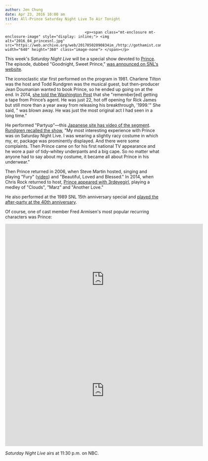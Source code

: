 ```yaml
---
author: Jen Chung
date: Apr 23, 2016 10:00 am
title: All-Prince Saturday Night Live To Air Tonight
---
```


	
										<p><span class="mt-enclosure mt-enclosure-image" style="display: inline;"> <img alt="2016_04_princesnl.jpg" src="https://web.archive.org/web/20170502090834im_/http://gothamist.com/attachments/jen/2016_04_princesnl.jpg" width="640" height="360" class="image-none"> </span></p>

<p>This week&apos;s <em>Saturday Night Live</em> will be a special show devoted to <a href="https://web.archive.org/web/20170502090834/http://gothamist.com/2016/04/22/prince_tribute_rip.php">Prince</a>. The episode, dubbed &quot;Goodnight, Sweet Prince,&quot; <a href="https://web.archive.org/web/20170502090834/http://www.nbc.com/saturday-night-live"> was announced on SNL&apos;s website</a>.</p>

<p>The iconoclastic star first performed on the program in 1981. Charlene Tilton was the host and Todd Rundgren was the musical guest, but then-producer Jean Doumanian wanted to book Prince, so he ended up going on at the end. In 2014, <a href="https://web.archive.org/web/20170502090834/https://www.washingtonpost.com/news/arts-and-entertainment/wp/2014/10/30/the-first-time-prince-could-have-saved-saturday-night-live/">she told the Washington Post</a> that she &quot;remember[ed] getting a tape from Prince&#x2019;s agent. He was just 22, hot off opening for Rick James but still more than a year away from releasing his breakthrough, &apos;1999.&apos;&quot; She said, &quot; was blown away. He was just the most original act I had seen in a long time.&quot;</p>

<p>He performed &quot;Partyup&quot;&#x2014;this <a href="https://web.archive.org/web/20170502090834/http://v.youku.com/v_show/id_XNDEzNzQwMDMy.html">Japanese site has video of the segment</a>. <a href="https://web.archive.org/web/20170502090834/http://www.theguardian.com/culture/2013/may/01/todd-rundgren-interview">Rundgren recalled the show</a>, &quot;My most interesting experience with Prince was on Saturday Night Live. I was wearing a slightly racy costume in which my, er, package was prominently displayed. And there were some complaints. Then Prince came on for his first national TV appearance and he wore a pair of tidy-whitey underpants and a big cape. So no matter what anyone had to say about my costume, it became all about Prince in his underwear.&quot;</p>

<p>Then Prince returned in 2006, when Steve Martin hosted, singing and playing &quot;Fury&quot; (<a href="https://web.archive.org/web/20170502090834/http://tvpot.daum.net/v/vbcb1xTxsTx1376oU2s96C2">video</a>) and &quot;Beautiful, Loved and Blessed.&quot; In 2014, when Chris Rock returned to host, <a href="https://web.archive.org/web/20170502090834/http://gothamist.com/2014/11/02/videos_chris_rock_prince_ebola_joke.php#photo-13">Prince appeared with 3rdeyegirl</a>, playing a medley of &quot;Clouds&quot;, &quot;Marz&quot; and &quot;Another Love.&quot; </p>

<p>He also performed at the 1989 SNL 15th anniversary special and <a href="https://web.archive.org/web/20170502090834/http://gothamist.com/2015/02/17/party_documented.php">played the after-party at the 40th anniversary</a>.</p>

<p>Of course, one of cast member Fred Armisen&apos;s most popular recurring characters was Prince:</p>

<center><div itemprop="video" itemscope="" itemtype="http://schema.org/VideoObject"><iframe src="https://web.archive.org/web/20170502090834if_/http://player.theplatform.com/p/NnzsPC/widget/select/media/guid/2410887629/69324c204adae255d995559bf4af7ca5" width="640" height="360" frameborder="0" seamless="seamless" allowfullscreen></iframe></div>

<div itemprop="video" itemscope="" itemtype="http://schema.org/VideoObject"><iframe src="https://web.archive.org/web/20170502090834if_/http://player.theplatform.com/p/NnzsPC/widget/select/media/guid/2410887629/2f39c8ad71a7d59b95827ac93e3e6595" width="640" height="360" frameborder="0" seamless="seamless" allowfullscreen></iframe></div></center>

<p><em>Saturday Night Live</em> airs at 11:30 p.m. on NBC.</p>					
										
									
				